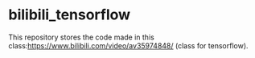 # bilibili_tensorflow
This repository stores the code made in this class:https://www.bilibili.com/video/av35974848/ (class for tensorflow).
